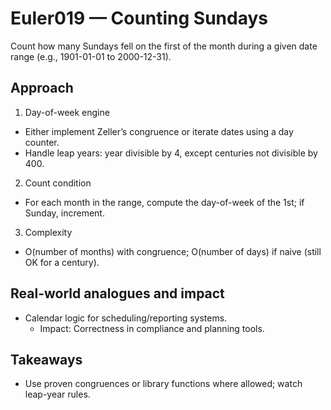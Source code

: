 # Euler019 — Counting Sundays

Count how many Sundays fell on the first of the month during a given date range (e.g., 1901-01-01 to 2000-12-31).

## Approach

1) Day-of-week engine
- Either implement Zeller’s congruence or iterate dates using a day counter.
- Handle leap years: year divisible by 4, except centuries not divisible by 400.

2) Count condition
- For each month in the range, compute the day-of-week of the 1st; if Sunday, increment.

3) Complexity
- O(number of months) with congruence; O(number of days) if naive (still OK for a century).

## Real-world analogues and impact
- Calendar logic for scheduling/reporting systems.
  - Impact: Correctness in compliance and planning tools.

## Takeaways
- Use proven congruences or library functions where allowed; watch leap-year rules.
